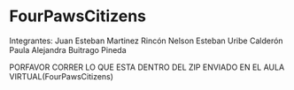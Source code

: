 # FourPawsCitizens

Integrantes:
Juan Esteban Martinez Rincón
Nelson Esteban Uribe Calderón
Paula Alejandra Buitrago Pineda 

PORFAVOR CORRER LO QUE ESTA DENTRO DEL ZIP ENVIADO EN EL AULA VIRTUAL(FourPawsCitizens)
